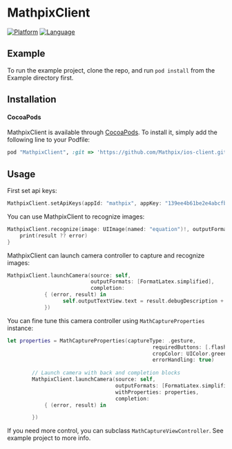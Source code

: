 # MathpixClient

[![Platform](http://img.shields.io/badge/platform-ios)](https://developer.apple.com/resources/)
[![Language](https://img.shields.io/badge/swift-3.0-orange.svg)](https://developer.apple.com/swift)

## Example

To run the example project, clone the repo, and run `pod install` from the Example directory first.

## Installation

#### CocoaPods

MathpixClient is available through [CocoaPods](http://cocoapods.org). To install
it, simply add the following line to your Podfile:

```ruby
pod "MathpixClient", :git => 'https://github.com/Mathpix/ios-client.git', :tag => '0.0.1'
```

## Usage

First set api keys:

```swift
MathpixClient.setApiKeys(appId: "mathpix", appKey: "139ee4b61be2e4abcfb1238d9eb99902")
```

You can use MathpixClient to recognize images:

```swift
MathpixClient.recognize(image: UIImage(named: "equation")!, outputFormats: [FormatLatex.simplified]) { (error, result) in
    print(result ?? error)
}
```

MathpixClient can launch camera controller to capture and recognize images:

```swift
MathpixClient.launchCamera(source: self,
                           outputFormats: [FormatLatex.simplified],
                           completion:
            { (error, result) in
                  self.outputTextView.text = result.debugDescription + "  " + (error?.localizedDescription ?? "")
            })
```
You can fine tune this camera controller using `MathCaptureProperties` instance:

```swift
let properties = MathCaptureProperties(captureType: .gesture,
                                               requiredButtons: [.flash, .back],
                                               cropColor: UIColor.green,
                                               errorHandling: true)
        
        // Launch camera with back and completion blocks
        MathpixClient.launchCamera(source: self,
                                   outputFormats: [FormatLatex.simplified],
                                   withProperties: properties,
                                   completion:
            { (error, result) in

        })

```

If you need more control, you can subclass `MathCaptureViewController`. See example project to more info.


